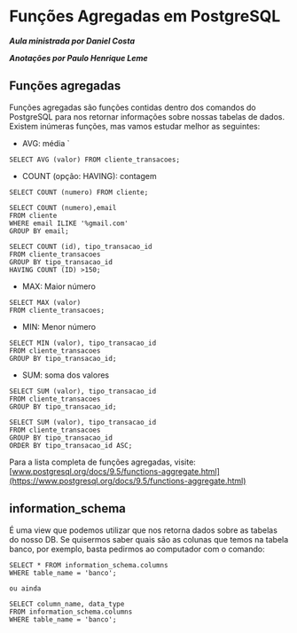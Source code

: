 # Funções Agregadas em PostgreSQL

_**Aula ministrada por Daniel Costa**_

_**Anotações por Paulo Henrique Leme**_

## Funções agregadas

Funções agregadas são funções contidas dentro dos comandos do PostgreSQL para nos retornar informações sobre nossas tabelas de dados. Existem inúmeras funções, mas vamos estudar melhor as seguintes:

* AVG: média
`
```
SELECT AVG (valor) FROM cliente_transacoes;
```

* COUNT (opção: HAVING): contagem

```
SELECT COUNT (numero) FROM cliente;

SELECT COUNT (numero),email
FROM cliente
WHERE email ILIKE '%gmail.com'
GROUP BY email;

SELECT COUNT (id), tipo_transacao_id
FROM cliente_transacoes
GROUP BY tipo_transacao_id
HAVING COUNT (ID) >150;
```

* MAX: Maior número
```
SELECT MAX (valor)
FROM cliente_transacoes;
```

* MIN: Menor número

```
SELECT MIN (valor), tipo_transacao_id
FROM cliente_transacoes
GROUP BY tipo_transacao_id;
```

* SUM: soma dos valores

```
SELECT SUM (valor), tipo_transacao_id
FROM cliente_transacoes
GROUP BY tipo_transacao_id;

SELECT SUM (valor), tipo_transacao_id
FROM cliente_transacoes
GROUP BY tipo_transacao_id
ORDER BY tipo_transacao_id ASC;
```

Para a lista completa de funções agregadas, visite: [www.postgresql.org/docs/9.5/functions-aggregate.html](https://www.postgresql.org/docs/9.5/functions-aggregate.html)


## information_schema

É uma view que podemos utilizar que nos retorna dados sobre as tabelas do nosso DB. Se quisermos saber quais são as colunas que temos na tabela banco, por exemplo, basta pedirmos ao computador com o comando:

```
SELECT * FROM information_schema.columns
WHERE table_name = 'banco';

ou ainda

SELECT column_name, data_type
FROM information_schema.columns
WHERE table_name = 'banco';
```
